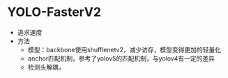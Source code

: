# YOLO-FasterV2

* 追求速度
* 方法
  * 模型：backbone使用shufflenetv2，减少访存，模型变得更加的轻量化
  * anchor匹配机制，参考了yolov5的匹配机制，与yolov4有一定的差异
  * 检测头解耦，
